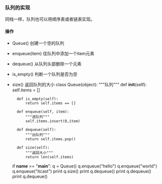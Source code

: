 ### 队列的实现
同栈一样，队列也可以用顺序表或者链表实现。

#### 操作
+ Queue() 创建一个空的队列
+ enqueue(item) 往队列中添加一个item元素
+ dequeue() 从队列头部删除一个元素
+ is_empty() 判断一个队列是否为空
+ size() 返回队列的大小
    class Queue(object):
        """队列"""
        def __init__(self):
            self.items = []

        def is_empty(self):
            return self.items == []

        def enqueue(self, item):
            """进队列"""
            self.items.insert(0,item)

        def dequeue(self):
            """出队列"""
            return self.items.pop()

        def size(self):
            """返回大小"""
            return len(self.items)

    if __name__ == "__main__":
        q = Queue()
        q.enqueue("hello")
        q.enqueue("world")
        q.enqueue("itcast")
        print q.size()
        print q.dequeue()
        print q.dequeue()
        print q.dequeue()
